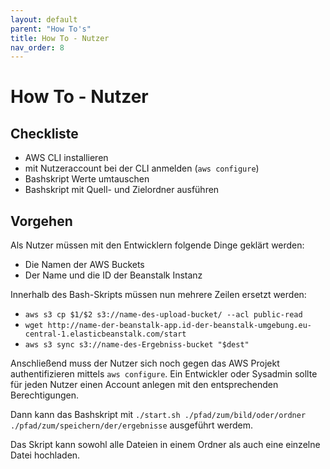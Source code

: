 ```yaml
---
layout: default
parent: "How To's"
title: How To - Nutzer
nav_order: 8
---
```


# How To - Nutzer

## Checkliste

- AWS CLI installieren
- mit Nutzeraccount bei der CLI anmelden (`aws configure`)
- Bashskript Werte umtauschen
- Bashskript mit Quell- und Zielordner ausführen

## Vorgehen

Als Nutzer müssen mit den Entwicklern folgende Dinge geklärt werden:

- Die Namen der AWS Buckets
- Der Name und die ID der Beanstalk Instanz

Innerhalb des Bash-Skripts müssen nun mehrere Zeilen ersetzt werden:

- `aws s3 cp $1/$2 s3://name-des-upload-bucket/ --acl public-read`
- `wget http://name-der-beanstalk-app.id-der-beanstalk-umgebung.eu-central-1.elasticbeanstalk.com/start`
- `aws s3 sync s3://name-des-Ergebniss-bucket "$dest"`

Anschließend muss der Nutzer sich noch gegen das AWS Projekt authentifizieren mittels `aws configure`.
Ein Entwickler oder Sysadmin sollte für jeden Nutzer einen Account anlegen mit den entsprechenden Berechtigungen.

Dann kann das Bashskript mit `./start.sh ./pfad/zum/bild/oder/ordner ./pfad/zum/speichern/der/ergebnisse` ausgeführt werdem.

Das Skript kann sowohl alle Dateien in einem Ordner als auch  eine einzelne Datei hochladen.